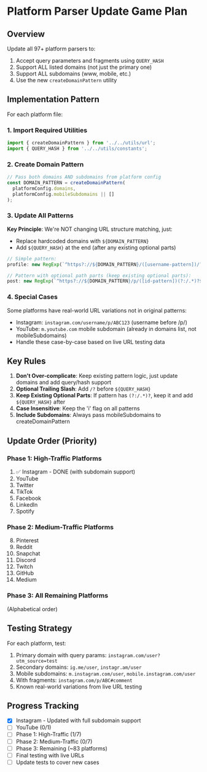# Platform Parser Update Game Plan

## Overview
Update all 97+ platform parsers to:
1. Accept query parameters and fragments using `QUERY_HASH`
2. Support ALL listed domains (not just the primary one)
3. Support ALL subdomains (www, mobile, etc.)
4. Use the new `createDomainPattern` utility

## Implementation Pattern

For each platform file:

### 1. Import Required Utilities
```typescript
import { createDomainPattern } from '../../utils/url';
import { QUERY_HASH } from '../../utils/constants';
```

### 2. Create Domain Pattern
```typescript
// Pass both domains AND subdomains from platform config
const DOMAIN_PATTERN = createDomainPattern(
  platformConfig.domains, 
  platformConfig.mobileSubdomains || []
);
```

### 3. Update All Patterns

**Key Principle**: We're NOT changing URL structure matching, just:
- Replace hardcoded domains with `${DOMAIN_PATTERN}`
- Add `${QUERY_HASH}` at the end (after any existing optional parts)

```typescript
// Simple pattern:
profile: new RegExp(`^https?://${DOMAIN_PATTERN}/([username-pattern])/?${QUERY_HASH}$`, 'i')

// Pattern with optional path parts (keep existing optional parts):
post: new RegExp(`^https?://${DOMAIN_PATTERN}/p/([id-pattern])(?:/.*)?${QUERY_HASH}$`, 'i')
```

### 4. Special Cases
Some platforms have real-world URL variations not in original patterns:
- Instagram: `instagram.com/username/p/ABC123` (username before /p/)
- YouTube: `m.youtube.com` mobile subdomain (already in domains list, not mobileSubdomains)
- Handle these case-by-case based on live URL testing data

## Key Rules

1. **Don't Over-complicate**: Keep existing pattern logic, just update domains and add query/hash support
2. **Optional Trailing Slash**: Add `/?` before `${QUERY_HASH}`
3. **Keep Existing Optional Parts**: If pattern has `(?:/.*)?`, keep it and add `${QUERY_HASH}` after
4. **Case Insensitive**: Keep the 'i' flag on all patterns
5. **Include Subdomains**: Always pass mobileSubdomains to createDomainPattern

## Update Order (Priority)

### Phase 1: High-Traffic Platforms
1. ✅ Instagram - DONE (with subdomain support)
2. YouTube  
3. Twitter
4. TikTok
5. Facebook
6. LinkedIn
7. Spotify

### Phase 2: Medium-Traffic Platforms
8. Pinterest
9. Reddit
10. Snapchat
11. Discord
12. Twitch
13. GitHub
14. Medium

### Phase 3: All Remaining Platforms
(Alphabetical order)

## Testing Strategy

For each platform, test:
1. Primary domain with query params: `instagram.com/user?utm_source=test`
2. Secondary domains: `ig.me/user`, `instagr.am/user`
3. Mobile subdomains: `m.instagram.com/user`, `mobile.instagram.com/user`
4. With fragments: `instagram.com/p/ABC#comment`
5. Known real-world variations from live URL testing

## Progress Tracking

- [x] Instagram - Updated with full subdomain support
- [ ] YouTube (0/1)
- [ ] Phase 1: High-Traffic (1/7)
- [ ] Phase 2: Medium-Traffic (0/7)  
- [ ] Phase 3: Remaining (~83 platforms)
- [ ] Final testing with live URLs
- [ ] Update tests to cover new cases 